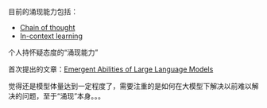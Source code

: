 目前的涌现能力包括：
- [Chain of thought](Chain%20of%20thought.md)
- [In-context learning](In-context%20learning.md)

个人持怀疑态度的“涌现能力”

首次提出的文章：[Emergent Abilities of Large Language Models](+Papers/Emergent%20Abilities%20of%20Large%20Language%20Models.md)

觉得还是模型体量达到一定程度了，需要注重的是如何在大模型下解决以前难以解决的问题，至于“涌现”本身。。。



















